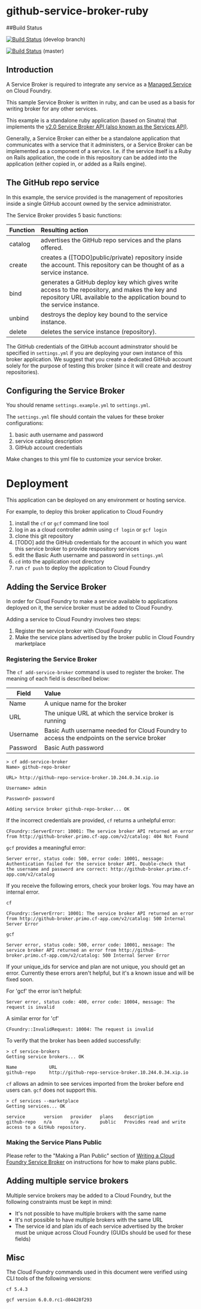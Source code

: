 github-service-broker-ruby
==========================

##Build Status

[![Build Status](https://travis-ci.org/cloudfoundry-samples/github-service-broker-ruby.png?branch=develop)](https://travis-ci.org/cloudfoundry-samples/github-service-broker-ruby) (develop branch)

[![Build Status](https://travis-ci.org/cloudfoundry-samples/github-service-broker-ruby.png?branch=master)](https://travis-ci.org/cloudfoundry-samples/github-service-broker-ruby) (master)


## Introduction

A Service Broker is required to integrate any service as a [Managed Service](http://docs.cloudfoundry.com/docs/running/architecture/services/#managed) on Cloud Foundry.

This sample Service Broker is written in ruby, and can be used as a basis for writing broker for any other services.

This example is a standalone ruby application (based on Sinatra) that implements the [v2.0 Service Broker API (also known as the Services API)](http://docs.cloudfoundry.com/docs/running/architecture/services/writing-service.html).

Generally, a Service Broker can either be a standalone application that communicates with a service that it administers, or a Service Broker can be implemented as a component of a service. I.e. if the service itself is a Ruby on Rails application, the code in this repository can be added into the application (either copied in, or added as a Rails engine).


## The GitHub repo service

In this example, the service provided is the management of repositories inside a single GitHub account owned by the service administrator.

The Service Broker provides 5 basic functions:

Function | Resulting action |
-------- | :--------------- |
catalog | advertises the GitHub repo services and the plans offered.
create | creates a ([TODO]public/private) repository inside the account. This repository can be thought of as a service instance.
bind | generates a GitHub deploy key which gives write access to the repository, and makes the key and repository URL available to the application bound to the service instance.
unbind | destroys the deploy key bound to the service instance.
delete | deletes the service instance (repository).

The GitHub credentials of the GitHub account adminstrator should be specified in `settings.yml` if you are deploying your own instance of this broker application. We suggest that you create a dedicated GitHub account solely for the purpose of testing this broker (since it will create and destroy repositories).


## Configuring the Service Broker

You should rename `settings.example.yml` to `settings.yml`. 

The `settings.yml` file should contain the values for these broker configurations:

1. basic auth username and password
2. service catalog description
3. GitHub account credentials

Make changes to this yml file to customize your service broker.

# Deployment

This application can be deployed on any environment or hosting service.

For example, to deploy this broker application to Cloud Foundry

1. install the `cf` or `gcf` command line tool
2. log in as a cloud controller admin using `cf login` or `gcf login`
3. clone this git repository
4. [TODO] add the GitHub credentials for the account in which you want this service broker to provide respository services
5. edit the Basic Auth username and password in `settings.yml`
6. `cd` into the application root directory
7. run `cf push` to deploy the application to Cloud Foundry



## Adding the Service Broker

In order for Cloud Foundry to make a service available to applications deployed on it, the service broker must be added to Cloud Foundry.


Adding a service to Cloud Foundry involves two steps:

1. Register the service broker with Cloud Foundry
2. Make the service plans advertised by the broker public in Cloud Foundry marketplace

### Registering the Service Broker

The `cf add-service-broker` command is used to register the broker. The meaning of each field is described below:

Field | Value |
-------- | :--------------- |
Name | A unique name for the broker
URL | The unique URL at which the service broker is running
Username | Basic Auth username needed for Cloud Foundry to access the endpoints on the service broker
Password | Basic Auth password


```
> cf add-service-broker
Name> github-repo-broker

URL> http://github-repo-service-broker.10.244.0.34.xip.io

Username> admin

Password> password

Adding service broker github-repo-broker... OK
```

If the incorrect credentials are provided, `cf` returns a unhelpful error: 
```
CFoundry::ServerError: 10001: The service broker API returned an error from http://github-broker.primo.cf-app.com/v2/catalog: 404 Not Found
```
`gcf` provides a meaningful error:
```
Server error, status code: 500, error code: 10001, message: Authentication failed for the service broker API. Double-check that the username and password are correct: http://github-broker.primo.cf-app.com/v2/catalog
```
If you receive the following errors, check your broker logs. You may have an internal error.

`cf`
```
CFoundry::ServerError: 10001: The service broker API returned an error from http://github-broker.primo.cf-app.com/v2/catalog: 500 Internal Server Error
```
`gcf`
```
Server error, status code: 500, error code: 10001, message: The service broker API returned an error from http://github-broker.primo.cf-app.com/v2/catalog: 500 Internal Server Error
```

If your unique_ids for service and plan are not unique, you should get an error. Currently these errors aren't helpful, but it's a known issue and will be fixed soon.

For 'gcf' the error isn't helpful:
```
Server error, status code: 400, error code: 10004, message: The request is invalid
```
A similar error for 'cf' 
```
CFoundry::InvalidRequest: 10004: The request is invalid
```


To verify that the broker has been added successfully:

```
> cf service-brokers
Getting service brokers... OK

Name            URL
github-repo     http://github-repo-service-broker.10.244.0.34.xip.io
```

`cf` allows an admin to see services imported from the broker before end users can. `gcf` does not support this. 

```
> cf services --marketplace
Getting services... OK

service       version   provider   plans    description                                           
github-repo   n/a       n/a        public   Provides read and write access to a GitHub repository.
```

### Making the Service Plans Public

Please refer to the "Making a Plan Public" section of [Writing a Cloud Foundry Service Broker](http://docs.cloudfoundry.com/docs/running/architecture/services/writing-service.html) on instructions for how to make plans public.


## Adding multiple service brokers

Multiple service brokers may be added to a Cloud Foundry, but the following constraints must be kept in mind:

- It's not possible to have multiple brokers with the same name
- It's not possible to have multiple brokers with the same URL
- The service id and plan ids of each service advertised by the broker must be unique across Cloud Foundry (GUIDs should be used for these fields)


## Misc
The Cloud Foundry commands used in this document were verified using CLI tools of the following versions:

```
cf 5.4.3
```

```
gcf version 6.0.0.rc1-d04428f293
```
